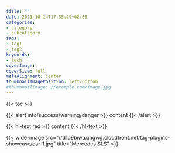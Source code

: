 ```yaml
---
title: ""
date: 2021-10-14T17:35:29+02:00
categories:
- category
- subcategory
tags:
- tag1
- tag2
keywords:
- tech
coverImage:
coverSize: full
metaAlignment: center
thumbnailImagePosition: left/bottom
#thumbnailImage: //example.com/image.jpg
---
```


<!--more-->
{{< toc >}}

{{< alert info/success/warning/danger >}} content {{< /alert >}}

{{< hl-text red >}} content {{< /hl-text >}}

{{< wide-image src="//d1u9biwaxjngwg.cloudfront.net/tag-plugins-showcase/car-1.jpg" title="Mercedes SLS" >}}
